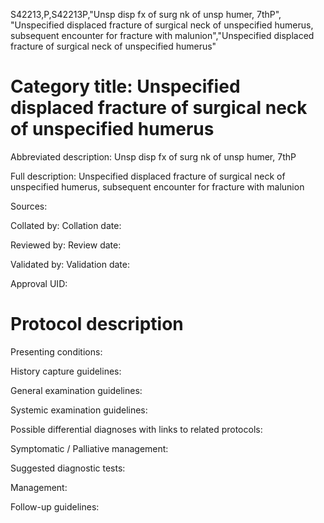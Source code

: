 S42213,P,S42213P,"Unsp disp fx of surg nk of unsp humer, 7thP", "Unspecified displaced fracture of surgical neck of unspecified humerus, subsequent encounter for fracture with malunion","Unspecified displaced fracture of surgical neck of unspecified humerus"
# Category title: Unspecified displaced fracture of surgical neck of unspecified humerus

Abbreviated description: Unsp disp fx of surg nk of unsp humer, 7thP

Full description: Unspecified displaced fracture of surgical neck of unspecified humerus, subsequent encounter for fracture with malunion

Sources:

Collated by:
Collation date:

Reviewed by:
Review date:

Validated by:
Validation date:

Approval UID:

# Protocol description

Presenting conditions:

History capture guidelines:

General examination guidelines:

Systemic examination guidelines:

Possible differential diagnoses with links to related protocols:

Symptomatic / Palliative management:

Suggested diagnostic tests:

Management:

Follow-up guidelines:
